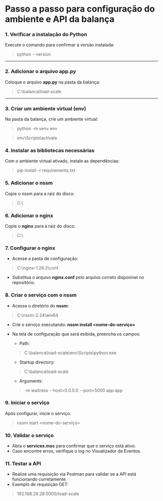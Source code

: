 # Passo a passo para configuração do ambiente e API da balança

### 1. Verificar a instalação do Python
Execute o comando para confirmar a versão instalada:

> python --version

___

### 2. Adicionar o arquivo **app.py**

Coloque o arquivo **app.py** na pasta da balança:

> C:\balanca\load-scale

___

### 3. Criar um ambiente virtual (env)

Na pasta da balança, crie um ambiente virtual:

> python -m venv env

> env\Scripts\activate



### 4. Instalar as bibliotecas necessárias

Com o ambiente virtual ativado, instale as dependências:
> pip install -r requirements.txt



### 5. Adicionar o **nssm**

Copie o nssm para a raiz do disco:
> C:\



### 6. Adicionar o **nginx**

Copie o **nginx** para a raiz do disco:
> C:\



### 7. Configurar o **nginx**

- Acesse a pasta de configuração:
> C:\nginx-1.26.2\conf

- Substitua o arquivo **nginx.conf** pelo arquivo correto disponível no repositório.



### 8. Criar o serviço com o **nssm**

- Acesse o diretório do **nssm**:
> C:\nssm-2.24\win64

- Crie o serviço executando:
**nssm install <nome-do-serviço>**

- Na tela de configuração que será exibida, preencha os campos:

    - Path:
    > C:\balanca\load-scale\env\Scripts\python.exe
    - Startup directory:
    > C:\balanca\load-scale
    - Arguments:
    > -m waitress --host=0.0.0.0 --port=5000 app:app



### 9. Iniciar o serviço    

Após configurar, inicie o serviço:
> nssm start <nome-do-serviço>



### 10. Validar o serviço

- Abra o **services.msc** para confirmar que o serviço está ativo.
- Caso encontre erros, verifique o log no Visualizador de Eventos.



### 11. Testar a API

- Realize uma requisição via Postman para validar se a API está funcionando corretamente.
- Exemplo de requisição GET: 
> 192.168.29.28:5000/load-scale


